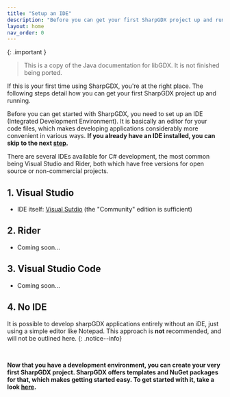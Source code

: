 ```yaml
---
title: "Setup an IDE"
description: "Before you can get your first SharpGDX project up and running, you need to set up your development environment. The first step in doing this is choosing an IDE: Visual Studio or Rider are among the most common choices for this."
layout: home
nav_order: 0
---
```


{: .important }
> This is a copy of the Java documentation for libGDX. It is not finished being ported.

If this is your first time using SharpGDX, you're at the right place. The following steps detail how you can get your first SharpGDX project up and running.

Before you can get started with SharpGDX, you need to set up an IDE (Integrated Development Environment). It is basically an editor for your code files, which makes developing applications considerably more convenient in various ways. **If you already have an IDE installed, you can skip to the next [step](/documentation/start/project-generation).**

There are several IDEs available for C# development, the most common being Visual Studio and Rider, both which have free versions for open source or non-commercial projects.

## 1. Visual Studio

- IDE itself: [Visual Sutdio](https://www.visualstudio.com/downloads) (the "Community" edition is sufficient)

## 2. Rider

- Coming soon...

## 3. Visual Studio Code

- Coming soon...

## 4. No IDE

It is possible to develop sharpGDX applications entirely without an iDE, just using a simple editor like Notepad. This approach is **not** recommended, and will not be outlined here.
{: .notice--info}

<br/>

**Now that you have a development environment, you can create your very first SharpGDX project. SharpGDX offers templates and NuGet packages for that, which makes getting started easy. To get started with it, take a look [here](/-getting-started/project-generation).**